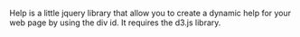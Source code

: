 Help is a little jquery library that allow you to create a dynamic help for your web page by using the div id. It requires the d3.js library.
